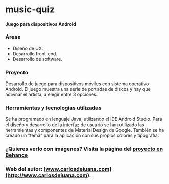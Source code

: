 # music-quiz
#### Juego para dispositivos Android

### Áreas
- Diseño de UX.
- Desarrollo front-end.
- Desarrollo de software.

### Proyecto
Desarrollo de juego para dispositivos móviles con sistema operativo Android.
El juego muestra una serie de portadas de discos y hay que adivinar el artista, a elegir entre 3 opciones.

### Herramientas y tecnologías utilizadas
Se ha programado en lenguaje Java, utilizando el IDE Android Studio.
Para el diseño y desarrollo de la interfaz de usuario se han utilizado las herramientas y componentes de Material Design de Google. También se ha creado un "tema" para la aplicación con sus propios colores y tipografía.

### ¿Quieres verlo con imágenes? Visita la página del [proyecto en Behance](https://www.behance.net/gallery/94306467/Music-Quiz)
### Web del autor: [www.carlosdejuana.com](http://www.carlosdejuana.com).
